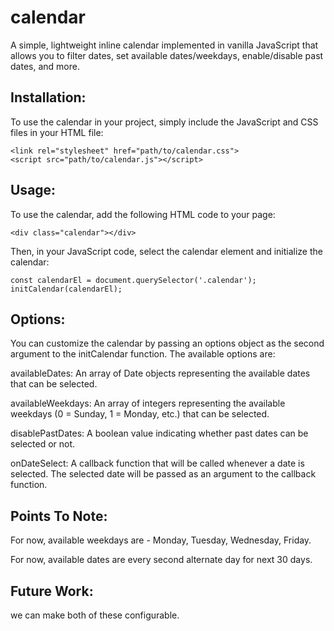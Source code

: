 # calendar

A simple, lightweight inline calendar implemented in vanilla JavaScript that allows you to filter dates, set available dates/weekdays, enable/disable past dates, and more.

## Installation:

To use the calendar in your project, simply include the JavaScript and CSS files in your HTML file:
```
<link rel="stylesheet" href="path/to/calendar.css">
<script src="path/to/calendar.js"></script>
```

## Usage:

To use the calendar, add the following HTML code to your page:
```
<div class="calendar"></div>
```

Then, in your JavaScript code, select the calendar element and initialize the calendar:
```
const calendarEl = document.querySelector('.calendar');
initCalendar(calendarEl);
```

## Options:

You can customize the calendar by passing an options object as the second argument to the initCalendar function. The available options are:

availableDates: An array of Date objects representing the available dates that can be selected.

availableWeekdays: An array of integers representing the available weekdays (0 = Sunday, 1 = Monday, etc.) that can be selected.

disablePastDates: A boolean value indicating whether past dates can be selected or not.

onDateSelect: A callback function that will be called whenever a date is selected. The selected date will be passed as an argument to the callback function.


## Points To Note:

For now, available weekdays are - Monday, Tuesday, Wednesday, Friday.

For now, available dates are every second alternate day for next 30 days.

## Future Work:

we can make both of these configurable.
